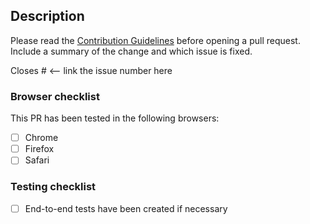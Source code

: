 ## Description

Please read the [Contribution Guidelines](../CONTRIBUTING.md) before opening a pull request. Include a summary of the change and which issue is fixed.

Closes # <-- link the issue number here

### Browser checklist

This PR has been tested in the following browsers:

- [ ] Chrome
- [ ] Firefox
- [ ] Safari

### Testing checklist

- [ ] End-to-end tests have been created if necessary
